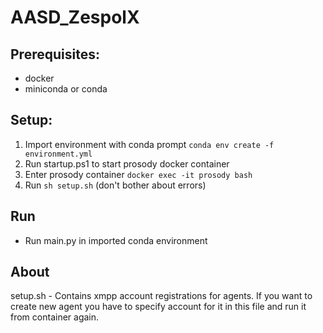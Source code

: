 # AASD_ZespolX

## Prerequisites:
- docker
- miniconda or conda

## Setup:
1. Import environment with conda prompt `conda env create -f environment.yml`
1. Run startup.ps1 to start prosody docker container
1. Enter prosody container `docker exec -it prosody bash`
1. Run `sh setup.sh` (don't bother about errors)

## Run
* Run main.py in imported conda environment

## About

setup.sh - Contains xmpp account registrations for agents. If you want to create new agent you have to specify account for it in this file and run it from container again.